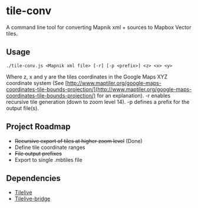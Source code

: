 # tile-conv
A command line tool for converting Mapnik xml + sources to Mapbox Vector tiles.

## Usage
```
./tile-conv.js <Mapnik xml file> [-r] [-p <prefix>] <z> <x> <y>
```
Where z, x and y are the tiles coordinates in the Google Maps XYZ coordinate system (See [http://www.maptiler.org/google-maps-coordinates-tile-bounds-projection/](http://www.maptiler.org/google-maps-coordinates-tile-bounds-projection/) for an explanation).
-r enables recursive tile generation (down to zoom level 14). -p defines a prefix for the output file(s).

## Project Roadmap

* ~~Recursive export of tiles at higher zoom level~~ (Done)
* Define tile coordinate ranges
* ~~File output prefixes~~
* Export to single .mbtiles file

## Dependencies

* [Tilelive](https://github.com/mapbox/tilelive)
* [Tilelive-bridge](https://github.com/mapbox/tilelive-bridge)
